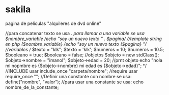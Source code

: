 # sakila
pagina de peliculas "alquileres de dvd online"



//para concatenar texto se usa . *para llamar a una variable se usa $nombre_variable
/*echo "soy un nuevo texto " . $pagina*/
//template string en php {$nombre_variable}
/*echo "soy un nuevo texto {$pagina} "*/
//variables
/*
$texto = "klk";
$texto = 'klk';
$numeros = 10;
$numeros = 10.5;
$booleano = true;
$booleano = false;
//objetos 
$objeto = new stdClass();
$objeto->nombre = "imanol";
$objeto->edad = 20;
//prnt objeto
echo "hola mi nopmbre es {$objeto->nombre} mi edad es {$objeto->edad}";
*/
//INCLUDE usar include_once "carpeta/nombre";
//require usar require_once "";
//Definir una constante con nombre se usa: define("nombre", "valor");
//para usar una constante se usa: echo nombre_de_la_constante;

